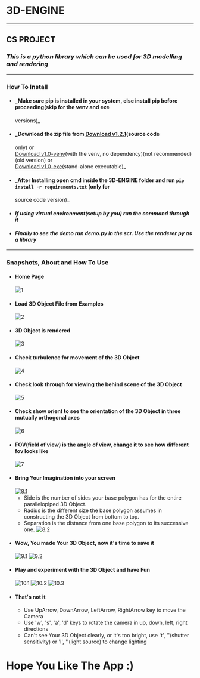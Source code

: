 # 3D-ENGINE
---

## **CS PROJECT**

### ***This is a python library which can be used for 3D modelling and rendering***
---

### How To Install

* #### _Make sure pip is installed in your system, else install pip before proceeding(skip for the venv and exe
  versions)_
* #### _Download the zip file from [Download v1.2.1](https://github.com/Amith225/3D-ENGINE/archive/v1.0.zip)(source code
  only) or <br>[Download v1.0-venv](https://github.com/Amith225/3D-ENGINE/archive/v1.0.zip)(with the venv, no
  dependency)(not recommended)(old version) or <br>[Download v1.0-exe]()(stand-alone executable)_
* #### _After Installing open cmd inside the 3D-ENGINE folder and run ```pip install -r requirements.txt``` (only for
  source code version)_
* #### _If using virtual environment(setup by you) run the command through it_
* #### _Finally to see the demo run demo.py in the scr. Use the renderer.py as a library_

---

### Snapshots, About and How To Use

* #### Home Page
  ![1](../3D-ENGINE(github)/__data__/assets/Screenshot%20(1).png)
* #### Load 3D Object File from Examples
  ![2](../3D-ENGINE(github)/__data__/assets/Screenshot%20(2).png)
* #### 3D Object is rendered
  ![3](../3D-ENGINE(github)/__data__/assets/Screenshot%20(3).png)
* #### Check turbulence for movement of the 3D Object
  ![4](../3D-ENGINE(github)/__data__/assets/Screenshot%20(4).png)
* #### Check look through for viewing the behind scene of the 3D Object
  ![5](../3D-ENGINE(github)/__data__/assets/Screenshot%20(5).png)
* #### Check show orient to see the orientation of the 3D Object in three mutually orthogonal axes
  ![6](../3D-ENGINE(github)/__data__/assets/Screenshot%20(6).png)
* #### FOV(field of view) is the angle of view, change it to see how different fov looks like
  ![7](../3D-ENGINE(github)/__data__/assets/Screenshot%20(7).png)
* #### Bring Your Imagination into your screen
  ![8.1](../3D-ENGINE(github)/__data__/assets/Explain.png)
  - Side is the number of sides your base polygon has for the entire parallelopiped 3D Object.
  - Radius is the different size the base polygon assumes in constructing the 3D Object from bottom to top.
  - Separation is the distance from one base polygon to its successive one.
    ![8.2](../3D-ENGINE(github)/__data__/assets/Screenshot%20(8).png)
* #### Wow, You made Your 3D Object, now it's time to save it
  ![9.1](../3D-ENGINE(github)/__data__/assets/Screenshot%20(9).png)
  ![9.2](../3D-ENGINE(github)/__data__/assets/Screenshot%20(10).png)
* #### Play and experiment with the 3D Object and have Fun
  ![10.1](../3D-ENGINE(github)/__data__/assets/Screenshot%20(11).png)
  ![10.2](../3D-ENGINE(github)/__data__/assets/Screenshot%20(12).png)
  ![10.3](../3D-ENGINE(github)/__data__/assets/Screenshot%20(13).png)
* #### That's not it
  - Use UpArrow, DownArrow, LeftArrow, RightArrow key to move the Camera
  - Use 'w', 's', 'a', 'd' keys to rotate the camera in up, down, left, right directions
  - Can't see Your 3D Object clearly, or it's too bright, use 't', '<SHIFT-T>'(shutter sensitivity) or
    'l', '<SHIFT-L>'(light source) to change lighting

# Hope You Like The App :)
